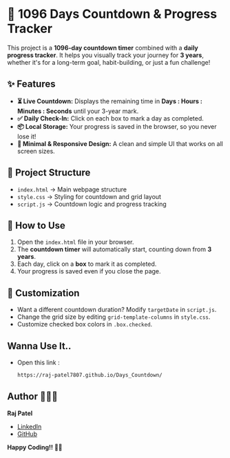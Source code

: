 # 📅 1096 Days Countdown & Progress Tracker  

This project is a **1096-day countdown timer** combined with a **daily progress tracker**. It helps you visually track your journey for **3 years**, whether it's for a long-term goal, habit-building, or just a fun challenge!  

## ✨ Features  

- **⏳ Live Countdown:** Displays the remaining time in **Days : Hours : Minutes : Seconds** until your 3-year mark.  
- **✅ Daily Check-In:** Click on each box to mark a day as completed.  
- **📦 Local Storage:** Your progress is saved in the browser, so you never lose it!  
- **🎨 Minimal & Responsive Design:** A clean and simple UI that works on all screen sizes.  

## 📂 Project Structure  

- `index.html` → Main webpage structure  
- `style.css` → Styling for countdown and grid layout  
- `script.js` → Countdown logic and progress tracking  

## 🚀 How to Use  

1. Open the `index.html` file in your browser.  
2. The **countdown timer** will automatically start, counting down from **3 years**.  
3. Each day, click on a **box** to mark it as completed.  
4. Your progress is saved even if you close the page.  

## 🎯 Customization  

- Want a different countdown duration? Modify `targetDate` in `script.js`.  
- Change the grid size by editing `grid-template-columns` in `style.css`.  
- Customize checked box colors in `.box.checked`.

## Wanna Use It..
- Open this link :
    ```bash
    https://raj-patel7807.github.io/Days_Countdown/
    ```

## Author 🧑🏻‍💻
**Raj Patel**
- [LinkedIn](https://www.linkedin.com/in/raj-patel7807)
- [GitHub](https://github.com/Raj-Patel7807)

**Happy Coding!! 🚀🔥** 
